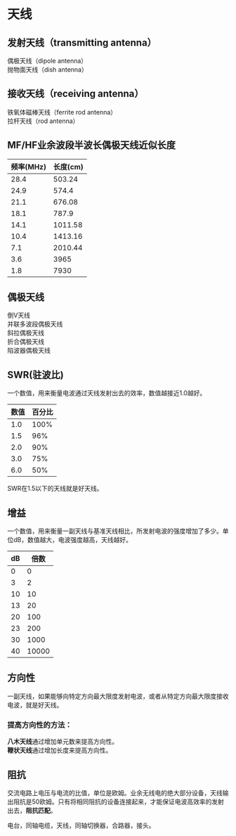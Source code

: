 # 天线

## 发射天线（transmitting antenna）
偶极天线（dipole antenna）  
抛物面天线（dish antenna）

## 接收天线（receiving antenna）
铁氧体磁棒天线（ferrite rod antenna）  
拉杆天线（rod antenna）

## MF/HF业余波段半波长偶极天线近似长度
| 频率(MHz) | 长度(cm) |
|-----------|----------|
| 28.4      | 503.24   |
| 24.9      | 574.4    |
| 21.1      | 676.08   |
| 18.1      | 787.9    |
| 14.1      | 1011.58  |
| 10.4      | 1413.16  |
| 7.1       | 2010.44  |
| 3.6       | 3965     |
| 1.8       | 7930     |

## 偶极天线
倒V天线  
并联多波段偶极天线  
斜拉偶极天线  
折合偶极天线  
陷波器偶极天线

## SWR(驻波比)
一个数值，用来衡量电波通过天线发射出去的效率，数值越接近1.0越好。

| 数值 | 百分比 |
|------|--------|
| 1.0  | 100%   |
| 1.5  | 96%    |
| 2.0  | 90%    |
| 3.0  | 75%    |
| 6.0  | 50%    |

SWR在1.5以下的天线就是好天线。

## 增益
一个数值，用来衡量一副天线与基准天线相比，所发射电波的强度增加了多少。单位dB，数值越大，电波强度越高，天线越好。

| dB | 倍数  |
|----|-------|
| 0  | 0     |
| 3  | 2     |
| 10 | 10    |
| 13 | 20    |
| 20 | 100   |
| 23 | 200   |
| 30 | 1000  |
| 40 | 10000 |

## 方向性
一副天线，如果能够向特定方向最大限度发射电波，或者从特定方向最大限度接收电波，就是好天线。
### 提高方向性的方法：
**八木天线**通过增加单元数来提高方向性。  
**鞭状天线**通过增加长度来提高方向性。

## 阻抗
交流电路上电压与电流的比值，单位是欧姆。业余无线电的绝大部分设备，天线输出阻抗是50欧姆。只有将相同阻抗的设备连接起来，才能保证电波高效率的发射出去，**阻抗匹配**。

电台，同轴电缆，天线，同轴切换器，合路器，接头。


